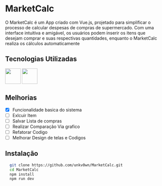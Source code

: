 
# MarketCalc

O MarketCalc é um App criado com Vue.js, projetado para simplificar o processo de calcular despesas de compras de supermercado. Com uma interface intuitiva e amigável, os usuários podem inserir os itens que desejam comprar e suas respectivas quantidades, enquanto o MarketCalc realiza os cálculos automaticamente

## Tecnologias Utilizadas
<div class="Imagen-logo">
 <p></p>
 <img width=50px  src="https://cdn.jsdelivr.net/gh/devicons/devicon@latest/icons/vuejs/vuejs-original-wordmark.svg" />

<img width=50px src="https://cdn.jsdelivr.net/gh/devicons/devicon@latest/icons/javascript/javascript-original.svg" />
</div>


## Melhorias

- [x]  Funcionalidade basica do sistema 
- [ ]  Exlcuir Item
- [ ]  Salvar Lista de compras
- [ ]  Realizar Comparação Via grafico 
- [ ]  Refatorar Codigo
- [ ]  Melhorar Design de telas e  Codigos
## Instalação

```bash
  git clone https://github.com/unkv0wn/MarketCalc.git
  cd MarketCalc
  npm install
  npm run dev
```
